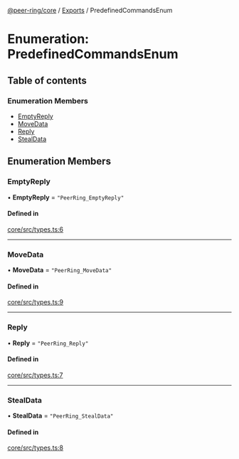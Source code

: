 [@peer-ring/core](../README.md) / [Exports](../modules.md) / PredefinedCommandsEnum

# Enumeration: PredefinedCommandsEnum

## Table of contents

### Enumeration Members

- [EmptyReply](PredefinedCommandsEnum.md#emptyreply)
- [MoveData](PredefinedCommandsEnum.md#movedata)
- [Reply](PredefinedCommandsEnum.md#reply)
- [StealData](PredefinedCommandsEnum.md#stealdata)

## Enumeration Members

### EmptyReply

• **EmptyReply** = ``"PeerRing_EmptyReply"``

#### Defined in

[core/src/types.ts:6](https://github.com/mahendraHegde/peer-ring/blob/a34a79cc00dcfece3dd7053087438426a58bff61/packages/core/src/types.ts#L6)

___

### MoveData

• **MoveData** = ``"PeerRing_MoveData"``

#### Defined in

[core/src/types.ts:9](https://github.com/mahendraHegde/peer-ring/blob/a34a79cc00dcfece3dd7053087438426a58bff61/packages/core/src/types.ts#L9)

___

### Reply

• **Reply** = ``"PeerRing_Reply"``

#### Defined in

[core/src/types.ts:7](https://github.com/mahendraHegde/peer-ring/blob/a34a79cc00dcfece3dd7053087438426a58bff61/packages/core/src/types.ts#L7)

___

### StealData

• **StealData** = ``"PeerRing_StealData"``

#### Defined in

[core/src/types.ts:8](https://github.com/mahendraHegde/peer-ring/blob/a34a79cc00dcfece3dd7053087438426a58bff61/packages/core/src/types.ts#L8)

